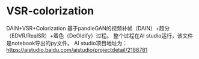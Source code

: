 # VSR-colorization
DAIN+VSR+Colorization
基于pandleGAN的视频补帧（DAIN）+超分（EDVR/RealSR）+着色（DeOldify）过程。
整个过程在AI studio运行，该文件是notebook导出的py文件。
AI studio项目地址为：https://aistudio.baidu.com/aistudio/projectdetail/2188781
